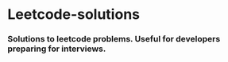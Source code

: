 # Leetcode-solutions

### Solutions to leetcode problems. Useful for developers preparing for interviews.
